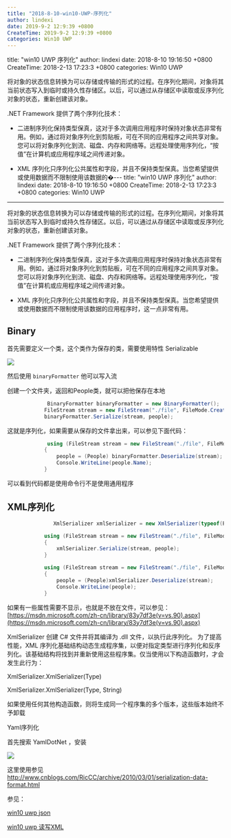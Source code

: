 ```yaml
---
title: "2018-8-10-win10-UWP-序列化"
author: lindexi
date: 2019-9-2 12:9:39 +0800
CreateTime: 2019-9-2 12:9:39 +0800
categories: Win10 UWP
---
```


title: "win10 UWP 序列化"
author: lindexi
date: 2018-8-10 19:16:50 +0800
CreateTime: 2018-2-13 17:23:3 +0800
categories: Win10 UWP

<!--more-->



将对象的状态信息转换为可以存储或传输的形式的过程。在序列化期间，对象将其当前状态写入到临时或持久性存储区。以后，可以通过从存储区中读取或反序列化对象的状态，重新创建该对象。

<!--more-->


<div id="toc"></div>

.NET Framework 提供了两个序列化技术：

 - 二进制序列化保持类型保真，这对于多次调用应用程序时保持对象状态非常有用。例如，通过将对象序列化到剪贴板，可在不同的应用程序之间共享对象。您可以将对象序列化到流、磁盘、内存和网络等。远程处理使用序列化，“按值”在计算机或应用程序域之间传递对象。


 - XML 序列化只序列化公共属性和字段，并且不保持类型保真。当您希望提供或使用数据而不限制使用该数据的�---
title: "win10 UWP 序列化"
author: lindexi
date: 2018-8-10 19:16:50 +0800
CreateTime: 2018-2-13 17:23:3 +0800
categories: Win10 UWP
---

将对象的状态信息转换为可以存储或传输的形式的过程。在序列化期间，对象将其当前状态写入到临时或持久性存储区。以后，可以通过从存储区中读取或反序列化对象的状态，重新创建该对象。

<!--more-->


<div id="toc"></div>

.NET Framework 提供了两个序列化技术：

 - 二进制序列化保持类型保真，这对于多次调用应用程序时保持对象状态非常有用。例如，通过将对象序列化到剪贴板，可在不同的应用程序之间共享对象。您可以将对象序列化到流、磁盘、内存和网络等。远程处理使用序列化，“按值”在计算机或应用程序域之间传递对象。


 - XML 序列化只序列化公共属性和字段，并且不保持类型保真。当您希望提供或使用数据而不限制使用该数据的应用程序时，这一点非常有用。

## Binary 

首先需要定义一个类，这个类作为保存的类，需要使用特性 Serializable

![](http://image.acmx.xyz/AwCCAwMAItoFADbzBgABAAQArj4BAGZDAgBo6AkA6Nk%3D%2F2017420192248.jpg)

然后使用 `binaryFormatter` 他可以写入流

创建一个文件夹，返回和People类，就可以把他保存在本地


```csharp
             BinaryFormatter binaryFormatter = new BinaryFormatter();
            FileStream stream = new FileStream("./file", FileMode.Create);
            binaryFormatter.Serialize(stream, people);
```

这就是序列化，如果需要从保存的文件拿出来，可以参见下面代码：


```csharp
             using (FileStream stream = new FileStream("./file", FileMode.Open))
            {
                people = (People) binaryFormatter.Deserialize(stream);
                Console.WriteLine(people.Name);
            }
```

可以看到代码都是使用命令行不是使用通用程序

## XML序列化

```csharp
               XmlSerializer xmlSerializer = new XmlSerializer(typeof(People));

            using (FileStream stream = new FileStream("./file", FileMode.Create))
            {
                xmlSerializer.Serialize(stream, people);
            }

            using (FileStream stream = new FileStream("./file", FileMode.Open))
            {
                people = (People)xmlSerializer.Deserialize(stream);
                Console.WriteLine(people);
            }
```


如果有一些属性需要不显示，也就是不放在文件，可以参见：[https://msdn.microsoft.com/zh-cn/library/83y7df3e(v=vs.90).aspx](https://msdn.microsoft.com/zh-cn/library/83y7df3e(v=vs.90).aspx)

XmlSerializer 创建 C# 文件并将其编译为 .dll 文件，以执行此序列化。
为了提高性能，XML 序列化基础结构动态生成程序集，以便对指定类型进行序列化和反序列化。该基础结构将找到并重新使用这些程序集。仅当使用以下构造函数时，才会发生此行为：

XmlSerializer.XmlSerializer(Type)

XmlSerializer.XmlSerializer(Type, String)

如果使用任何其他构造函数，则将生成同一个程序集的多个版本，这些版本始终不予卸载

Yaml序列化

首先搜索 YamlDotNet ，安装

![](http://image.acmx.xyz/AwCCAwMAItoFADbzBgABAAQArj4BAGZDAgBo6AkA6Nk%3D%2F201742019318.jpg)

这里使用参见 http://www.cnblogs.com/RicCC/archive/2010/03/01/serialization-data-format.html



参见：

[win10 uwp json](http://lindexi.oschina.io/lindexi//post/win10-uwp-json/)

[win10 uwp 读写XML](http://lindexi.oschina.io/lindexi//post/win10-uwp-%E8%AF%BB%E5%86%99XML/)

